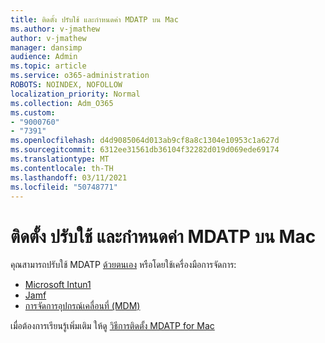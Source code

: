 ```yaml
---
title: ติดตั้ง ปรับใช้ และกําหนดค่า MDATP บน Mac
ms.author: v-jmathew
author: v-jmathew
manager: dansimp
audience: Admin
ms.topic: article
ms.service: o365-administration
ROBOTS: NOINDEX, NOFOLLOW
localization_priority: Normal
ms.collection: Adm_O365
ms.custom:
- "9000760"
- "7391"
ms.openlocfilehash: d4d9085064d013ab9cf8a8c1304e10953c1a627d
ms.sourcegitcommit: 6312ee31561db36104f32282d019d069ede69174
ms.translationtype: MT
ms.contentlocale: th-TH
ms.lasthandoff: 03/11/2021
ms.locfileid: "50748771"
---
```

# <a name="install-deploy-and-configure-mdatp-on-a-mac"></a>ติดตั้ง ปรับใช้ และกําหนดค่า MDATP บน Mac

คุณสามารถปรับใช้ MDATP [ด้วยตนเอง](https://docs.microsoft.com/windows/security/threat-protection/microsoft-defender-atp/mac-install-manually) หรือโดยใช้เครื่องมือการจัดการ:

- [Microsoft Intun1](https://go.microsoft.com/fwlink/?linkid=2144548)
- [Jamf](https://docs.microsoft.com/windows/security/threat-protection/microsoft-defender-atp/mac-install-with-jamf)
- [การจัดการอุปกรณ์เคลื่อนที่ (MDM)](https://docs.microsoft.com/windows/security/threat-protection/microsoft-defender-atp/mac-install-with-other-mdm)

เมื่อต้องการเรียนรู้เพิ่มเติม ให้ดู [วิธีการติดตั้ง MDATP for Mac](https://go.microsoft.com/fwlink/?linkid=2144672)
